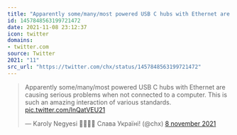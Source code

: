 ```yaml
---
title: "Apparently some/many/most powered USB C hubs with Ethernet are causing serious problems when not con..."
id: 1457848563199721472
date: 2021-11-08 23:12:37
icon: twitter
domains:
- twitter.com
source: Twitter
2021: "11"
src_url: "https://twitter.com/chx/status/1457848563199721472"
---
```

<blockquote class="twitter-tweet" data-lang="nl" data-dnt="true"><p lang="en" dir="ltr">Apparently some/many/most powered USB C hubs with Ethernet are causing serious problems when not connected to a computer. This is such an amazing interaction of various standards. <a href="https://t.co/lnQatVEU21">pic.twitter.com/lnQatVEU21</a></p>&mdash; Karoly Negyesi 💉💉💉💉 Слава Україні! (@chx) <a href="https://twitter.com/chx/status/1457848563199721472?ref_src=twsrc%5Etfw">8 november 2021</a></blockquote>
<script async src="https://platform.twitter.com/widgets.js" charset="utf-8"></script>

